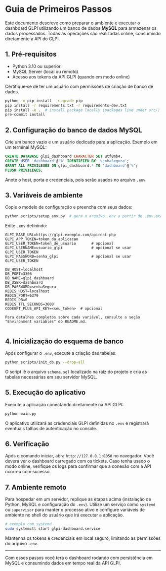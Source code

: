 # Guia de Primeiros Passos

Este documento descreve como preparar o ambiente e executar o dashboard GLPI
utilizando um banco de dados **MySQL** para armazenar os dados processados.
Todas as operações são realizadas online, consumindo diretamente a API do GLPI.

## 1. Pré‑requisitos

- Python 3.10 ou superior
- MySQL Server (local ou remoto)
- Acesso aos tokens da API GLPI (quando em modo online)

Certifique‑se de ter um usuário com permissões de criação de banco de dados.

```bash
python -m pip install --upgrade pip
pip install -r requirements.txt -r requirements-dev.txt
pip install -e .  # install package locally (packages live under src/)
pre-commit install
```

## 2. Configuração do banco de dados MySQL

Crie um banco vazio e um usuário dedicado para a aplicação. Exemplo em um
terminal MySQL:

```sql
CREATE DATABASE glpi_dashboard CHARACTER SET utf8mb4;
CREATE USER 'dashboard'@'%' IDENTIFIED BY 'senhaSegura';
GRANT ALL PRIVILEGES ON glpi_dashboard.* TO 'dashboard'@'%';
FLUSH PRIVILEGES;
```

Anote o host, porta e credenciais, pois serão usados no arquivo `.env`.

## 3. Variáveis de ambiente

Copie o modelo de configuração e preencha com seus dados:

```bash
python scripts/setup_env.py  # gera o arquivo .env a partir de .env.example
```

Edite `.env` definindo:

```text
GLPI_BASE_URL=https://glpi.exemplo.com/apirest.php
GLPI_APP_TOKEN=token_da_aplicacao
GLPI_USER_TOKEN=token_de_usuario       # opcional
GLPI_USERNAME=usuario_glpi             # opcional se usar GLPI_USER_TOKEN
GLPI_PASSWORD=senha_glpi               # opcional se usar GLPI_USER_TOKEN

DB_HOST=localhost
DB_PORT=3306
DB_NAME=glpi_dashboard
DB_USER=dashboard
DB_PASSWORD=senhaSegura
REDIS_HOST=localhost
REDIS_PORT=6379
REDIS_DB=0
REDIS_TTL_SECONDS=3600
CODEGPT_PLUS_API_KEY=<seu_token>  # opcional

Para detalhes completos sobre cada variável, consulte a seção "Environment variables" do README.md.


```

## 4. Inicialização do esquema de banco

Após configurar o `.env`, execute a criação das tabelas:

```bash
python scripts/init_db.py --drop-all
```

O script lê o arquivo `schema.sql` localizado na raiz do projeto e cria as tabelas necessárias em seu servidor MySQL.

## 5. Execução do aplicativo

Execute a aplicação conectando diretamente na API GLPI:

```bash
python main.py
```

O aplicativo utilizará as credenciais GLPI definidas no `.env` e registrará eventuais falhas de autenticação no console.

## 6. Verificação

Após o comando iniciar, abra `http://127.0.0.1:8050` no navegador. Você deverá
ver o dashboard carregado com os tickets. Caso tenha usado o modo online, verifique
os logs para confirmar que a conexão com a API ocorreu com sucesso.

## 7. Ambiente remoto

Para hospedar em um servidor, replique as etapas acima (instalação de Python,
MySQL e configuração do `.env`). Utilize um serviço como `systemd` ou `supervisor`
para manter o processo ativo e configure variáveis de ambiente no shell do
usuário que irá executar a aplicação.

```bash
# exemplo com systemd
sudo systemctl start glpi-dashboard.service
```

Mantenha os tokens e credenciais em local seguro, limitando as permissões do
arquivo `.env`.

---

Com esses passos você terá o dashboard rodando com persistência em MySQL e consumindo dados em tempo real da API GLPI.
